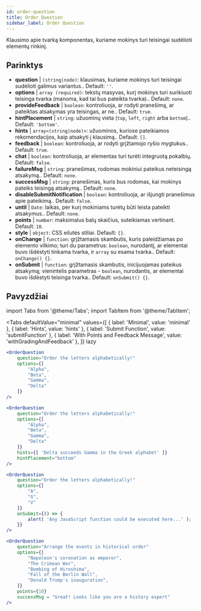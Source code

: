 ```yaml
---
id: order-question
title: Order Question
sidebar_label: Order Question
---
```


Klausimo apie tvarką komponentas, kuriame mokinys turi teisingai sudėlioti elementų rinkinį.

## Parinktys

* __question__ | `(string|node)`: klausimas, kuriame mokinys turi teisingai sudėlioti galimus variantus.. Default: `''`.
* __options__ | `array (required)`: tekstų masyvas, kurį mokinys turi surikiuoti teisinga tvarka (manoma, kad tai bus pateikta tvarka).. Default: `none`.
* __provideFeedback__ | `boolean`: kontroliuoja, ar rodyti pranešimą, ar pateiktas atsakymas yra teisingas, ar ne.. Default: `true`.
* __hintPlacement__ | `string`: užuominų vieta (`top`, `left`, `right` arba `bottom`).. Default: `'bottom'`.
* __hints__ | `array<(string|node)>`: užuominos, kuriose pateikiamos rekomendacijos, kaip atsakyti į klausimą.. Default: `[]`.
* __feedback__ | `boolean`: kontroliuoja, ar rodyti grįžtamojo ryšio mygtukus.. Default: `true`.
* __chat__ | `boolean`: kontroliuoja, ar elementas turi turėti integruotą pokalbių. Default: `false`.
* __failureMsg__ | `string`: pranešimas, rodomas mokiniui pateikus neteisingą atsakymą.. Default: `none`.
* __successMsg__ | `string`: pranešimas, kuris bus rodomas, kai mokinys pateiks teisingą atsakymą.. Default: `none`.
* __disableSubmitNotification__ | `boolean`: kontroliuoja, ar išjungti pranešimus apie pateikimą.. Default: `false`.
* __until__ | `Date`: laikas, per kurį mokiniams turėtų būti leista pateikti atsakymus.. Default: `none`.
* __points__ | `number`: maksimalus balų skaičius, suteikiamas vertinant. Default: `10`.
* __style__ | `object`: CSS eilutės stiliai. Default: `{}`.
* __onChange__ | `function`: grįžtamasis skambutis, kuris paleidžiamas po elemento vilkimo; turi du parametrus: `boolean`, nurodantį, ar elementai buvo išdėstyti tinkama tvarka, ir `array` su esama tvarka.. Default: `onChange() {}`.
* __onSubmit__ | `function`: grįžtamasis skambutis, inicijuojamas pateikus atsakymą; vienintelis parametras - `boolean`, nurodantis, ar elementai buvo išdėstyti teisinga tvarka.. Default: `onSubmit() {}`.


## Pavyzdžiai

import Tabs from '@theme/Tabs';
import TabItem from '@theme/TabItem';

<Tabs
    defaultValue="minimal"
    values={[
        { label: 'Minimal', value: 'minimal' },
        { label: 'Hints', value: 'hints' },
        { label: 'Submit Function', value: 'submitFunction' },
        { label: 'With Points and Feedback Message', value: 'withGradingAndFeedback' },
    ]}
    lazy
>

<TabItem value="minimal">

```jsx live
<OrderQuestion
    question="Order the letters alphabetically!"
    options={[
        "Alpha",
        "Beta",
        "Gamma",
        "Delta"
    ]}
/>
```
</TabItem>

<TabItem value="hints">

```jsx live
<OrderQuestion
    question="Order the letters alphabetically!"
    options={[
        "Alpha",
        "Beta",
        "Gamma",
        "Delta"
    ]}
    hints={[ 'Delta succeeds Gamma in the Greek alphabet' ]}
    hintPlacement="bottom"
/>
```
</TabItem>

<TabItem value="submitFunction">

```jsx live
<OrderQuestion
    question="Order the letters alphabetically!"
    options={[
        "A",
        "G",
        "V"
    ]}
    onSubmit={() => {
        alert( 'Any JavaScript function could be executed here...' );
    }}
/>
```
</TabItem>

<TabItem value="withGradingAndFeedback">

```jsx live
<OrderQuestion
    question="Arrange the events in historical order"
    options={[
        "Napoleon's coronation as emperor",
        "The Crimean War",
        "Bombing of Hiroshima",
        "Fall of the Berlin Wall",
        "Donald Trump's inauguration",
    ]}
    points={10}
    successMsg = "Great! Looks like you are a history expert"
/>
```
</TabItem>

</Tabs>
